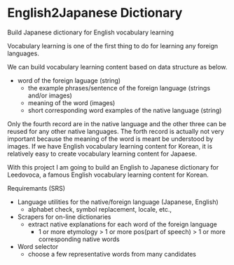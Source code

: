 # English2Japanese Dictionary
Build Japanese dictionary for English vocabulary learning

Vocabulary learning is one of the first thing to do for learning any foreign languages.

We can build vocabulary learning content based on data structure as below.
* word of the foreign laguage (string)
  * the example phrases/sentence of the foreign language (strings and/or images)
  * meaning of the word (images)
  * short corresponding word examples of the native language (string)

Only the fourth record are in the native language and the other three can be reused for any other native languages.
The forth record is actually not very important because the meaning of the word is meant be understood by images.
If we have English vocabulary learning content for Korean, it is relatively easy to create vocabulary learning content for Japaese.

With this project I am going to build an English to Japanese dictionary for Leedovoca, a famous English vocabulary learning content for Korean.

Requiremants (SRS)
* Language utilities for the native/foreign language (Japanese, English)
  * alphabet check, symbol replacement, locale, etc.,
* Scrapers for on-line dictionaries
  * extract native explanations for each word of the foreign language
    * 1 or more etymology > 1 or more pos(part of speech) > 1 or more corresponding native words
* Word selector
  * choose a few representative words from many candidates
